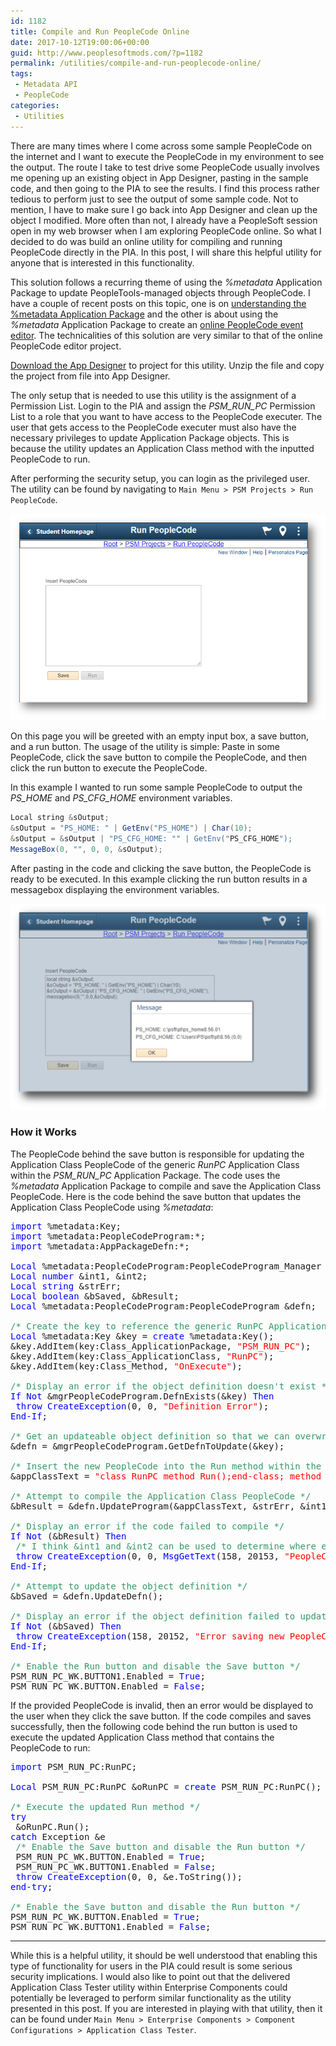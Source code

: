 ```yaml
---
id: 1182
title: Compile and Run PeopleCode Online
date: 2017-10-12T19:00:06+00:00
guid: http://www.peoplesoftmods.com/?p=1182
permalink: /utilities/compile-and-run-peoplecode-online/
tags:
 - Metadata API
 - PeopleCode
categories:
 - Utilities
---
```


There are many times where I come across some sample PeopleCode on the internet and I want to execute the PeopleCode in my environment to see the output. The route I take to test drive some PeopleCode usually involves me opening up an existing object in App Designer, pasting in the sample code, and then going to the PIA to see the results. I find this process rather tedious to perform just to see the output of some sample code. Not to mention, I have to make sure I go back into App Designer and clean up the object I modified. More often than not, I already have a PeopleSoft session open in my web browser when I am exploring PeopleCode online. So what I decided to do was build an online utility for compiling and running PeopleCode directly in the PIA. In this post, I will share this helpful utility for anyone that is interested in this functionality.

This solution follows a recurring theme of using the _%metadata_ Application Package to update PeopleTools-managed objects through PeopleCode. I have a couple of recent posts on this topic, one is on [understanding the %metadata Application Package](/tips-and-tricks/understanding-the-metadata-application-package/) and the other is about using the _%metadata_ Application Package to create an [online PeopleCode event editor](/tips-and-tricks/online-peoplecode-editor-project/). The technicalities of this solution are very similar to that of the online PeopleCode editor project.

[Download the App Designer](/Development/PSM_RUN_PC.zip) to  project for this utility. Unzip the file and copy the project from file into App Designer.

The only setup that is needed to use this utility is the assignment of a Permission List. Login to the PIA and assign the _PSM_RUN_PC_ Permission List to a role that you want to have access to the PeopleCode executer. The user that gets access to the PeopleCode executer must also have the necessary privileges to update Application Package objects. This is because the utility updates an Application Class method with the inputted PeopleCode to run.

After performing the security setup, you can login as the privileged user. The utility can be found by navigating to `Main Menu > PSM Projects > Run PeopleCode`.

[1]: /assets/images/2017/10/Run-PeopleCode.png
[![Run PeopleCode][1]][1]

On this page you will be greeted with an empty input box, a save button, and a run button. The usage of the utility is simple: Paste in some PeopleCode, click the save button to compile the PeopleCode, and then click the run button to execute the PeopleCode.

In this example I wanted to run some sample PeopleCode to output the _PS_HOME_ and _PS_CFG_HOME_ environment variables.

```java
Local string &sOutput;
&sOutput = "PS_HOME: " | GetEnv("PS_HOME") | Char(10);
&sOutput = &sOutput | "PS_CFG_HOME: "" | GetEnv("PS_CFG_HOME");
MessageBox(0, "", 0, 0, &sOutput);
```

After pasting in the code and clicking the save button, the PeopleCode is ready to be executed. In this example clicking the run button results in a messagebox displaying the environment variables.

[2]: /assets/images/2017/10/Output.png
[![Output][2]][2]

### How it Works

The PeopleCode behind the save button is responsible for updating the Application Class PeopleCode of the generic _RunPC_ Application Class within the _PSM_RUN_PC_ Application Package. The code uses the _%metadata_ Application Package to compile and save the Application Class PeopleCode. Here is the code behind the save button that updates the Application Class PeopleCode using _%metadata_:

<pre><span style="color: #0000ff;">import</span> %metadata:Key;
<span style="color: #0000ff;">import</span> %metadata:PeopleCodeProgram:*;
<span style="color: #0000ff;">import</span> %metadata:AppPackageDefn:*;

<span style="color: #0000ff;">Local</span> %metadata:PeopleCodeProgram:PeopleCodeProgram_Manager &mgrPeopleCodeProgram = <span style="color: #0000ff;">create</span> %metadata:PeopleCodeProgram:PeopleCodeProgram_Manager();
<span style="color: #0000ff;">Local</span> <span style="color: #0000ff;">number</span> &int1, &int2;
<span style="color: #0000ff;">Local</span> <span style="color: #0000ff;">string</span> &strErr;
<span style="color: #0000ff;">Local</span> <span style="color: #0000ff;">boolean</span> &bSaved, &bResult;
<span style="color: #0000ff;">Local</span> %metadata:PeopleCodeProgram:PeopleCodeProgram &defn;

<span style="color: #339966;">/* Create the key to reference the generic RunPC Application Class */</span>
<span style="color: #0000ff;">Local</span> %metadata:Key &key = <span style="color: #0000ff;">create</span> %metadata:Key();
&key.AddItem(key:Class_ApplicationPackage, <span style="color: #ff0000;">"PSM_RUN_PC"</span>);
&key.AddItem(key:Class_ApplicationClass, <span style="color: #ff0000;">"RunPC"</span>);
&key.AddItem(key:Class_Method, <span style="color: #ff0000;">"OnExecute"</span>);

<span style="color: #339966;">/* Display an error if the object definition doesn't exist */</span>
<span style="color: #0000ff;">If</span> <span style="color: #0000ff;">Not</span> &mgrPeopleCodeProgram.DefnExists(&key) <span style="color: #0000ff;">Then</span>
 <span style="color: #0000ff;">throw</span> <span style="color: #0000ff;">CreateException</span>(0, 0, <span style="color: #ff0000;">"Definition Error"</span>);
<span style="color: #0000ff;">End-If</span>;

<span style="color: #339966;">/* Get an updateable object definition so that we can overwrite the existing PeopleCode */</span>
&defn = &mgrPeopleCodeProgram.GetDefnToUpdate(&key);

<span style="color: #339966;">/* Insert the new PeopleCode into the Run method within the boilerplate Application Class code */</span>
&appClassText = <span style="color: #ff0000;">"class RunPC method Run();end-class; method Run "</span> | PSM_RUN_PC_WK.PCTEXT.<span style="color: #0000ff;">Value</span> | <span style="color: #ff0000;">" end-method;"</span>;

<span style="color: #339966;">/* Attempt to compile the Application Class PeopleCode */</span>
&bResult = &defn.UpdateProgram(&appClassText, &strErr, &int1, &int2);

<span style="color: #339966;">/* Display an error if the code failed to compile */</span>
<span style="color: #0000ff;">If</span> <span style="color: #0000ff;">Not</span> (&bResult) <span style="color: #0000ff;">Then</span>
 <span style="color: #339966;">/* I think &int1 and &int2 can be used to determine where exactly in the code the error occured */</span>
 <span style="color: #0000ff;">throw</span> <span style="color: #0000ff;">CreateException</span>(0, 0, <span style="color: #0000ff;">MsgGetText</span>(158, 20153, <span style="color: #ff0000;">"PeopleCode Error"</span>) | <span style="color: #ff0000;">" "</span> | &strErr);
<span style="color: #0000ff;">End-If</span>;

<span style="color: #339966;">/* Attempt to update the object definition */</span>
&bSaved = &defn.UpdateDefn();

<span style="color: #339966;">/* Display an error if the object definition failed to update */</span>
<span style="color: #0000ff;">If</span> <span style="color: #0000ff;">Not</span> (&bSaved) <span style="color: #0000ff;">Then</span>
 <span style="color: #0000ff;">throw</span> <span style="color: #0000ff;">CreateException</span>(158, 20152, <span style="color: #ff0000;">"Error saving new PeopleCode."</span>);
<span style="color: #0000ff;">End-If</span>;

<span style="color: #339966;">/* Enable the Run button and disable the Save button */</span>
PSM_RUN_PC_WK.BUTTON1.Enabled = <span style="color: #0000ff;">True</span>;
PSM_RUN_PC_WK.BUTTON.Enabled = <span style="color: #0000ff;">False</span>;</pre>

If the provided PeopleCode is invalid, then an error would be displayed to the user when they click the save button. If the code compiles and saves successfully, then the following code behind the run button is used to execute the updated Application Class method that contains the PeopleCode to run:

<pre><span style="color: #0000ff;">import</span> PSM_RUN_PC:RunPC;

<span style="color: #0000ff;">Local</span> PSM_RUN_PC:RunPC &oRunPC = <span style="color: #0000ff;">create</span> PSM_RUN_PC:RunPC();

<span style="color: #339966;">/* Execute the updated Run method */</span>
<span style="color: #0000ff;">try</span>
 &oRunPC.Run();
<span style="color: #0000ff;">catch</span> Exception &e
 <span style="color: #339966;">/* Enable the Save button and disable the Run button */</span>
 PSM_RUN_PC_WK.BUTTON.Enabled = <span style="color: #0000ff;">True</span>;
 PSM_RUN_PC_WK.BUTTON1.Enabled = <span style="color: #0000ff;">False</span>;
 <span style="color: #0000ff;">throw</span> <span style="color: #0000ff;">CreateException</span>(0, 0, &e.ToString());
<span style="color: #0000ff;">end-try</span>;

<span style="color: #339966;">/* Enable the Save button and disable the Run button */</span>
PSM_RUN_PC_WK.BUTTON.Enabled = <span style="color: #0000ff;">True</span>;
PSM_RUN_PC_WK.BUTTON1.Enabled = <span style="color: #0000ff;">False</span>;</pre>

* * *

While this is a helpful utility, it should be well understood that enabling this type of functionality for users in the PIA could result is some serious security implications. I would also like to point out that the delivered Application Class Tester utility within Enterprise Components could potentially be leveraged to perform similar functionality as the utility presented in this post. If you are interested in playing with that utility, then it can be found under `Main Menu > Enterprise Components > Component Configurations > Application Class Tester`.